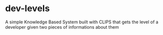 # dev-levels
A simple Knowledge Based System built with CLIPS that gets the level of a developer given two pieces of informations about them
